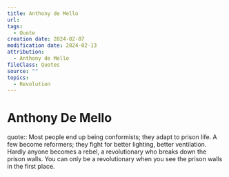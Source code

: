 ```yaml
---
title: Anthony de Mello
url: 
tags:
  - Quote
creation date: 2024-02-07
modification date: 2024-02-13
attribution:
  - Anthony de Mello
fileClass: Quotes
source: ""
topics:
  - Revolution
---
```


# Anthony De Mello

quote:: Most people end up being conformists; they adapt to prison life. A few become reformers; they fight for better lighting, better ventilation. Hardly anyone becomes a rebel, a revolutionary who breaks down the prison walls. You can only be a revolutionary when you see the prison walls in the first place.
